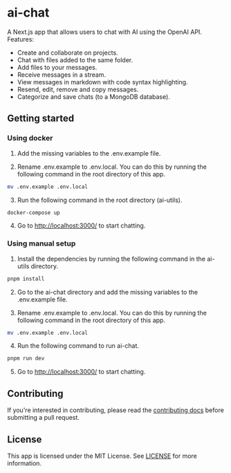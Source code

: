 # ai-chat

A Next.js app that allows users to chat with AI using the OpenAI API. Features:

- Create and collaborate on projects.
- Chat with files added to the same folder.
- Add files to your messages.
- Receive messages in a stream.
- View messages in markdown with code syntax highlighting.
- Resend, edit, remove and copy messages.
- Categorize and save chats (to a MongoDB database).

## Getting started

### Using docker

1. Add the missing variables to the .env.example file.

2. Rename .env.example to .env.local. You can do this by running the following command in the root directory of this app.

```sh
mv .env.example .env.local
```

3. Run the following command in the root directory (ai-utils).

```sh
docker-compose up
```

4. Go to [http://localhost:3000/](http://localhost:3000/) to start chatting.

### Using manual setup

1. Install the dependencies by running the following command in the ai-utils directory.

```sh
pnpm install
```

2. Go to the ai-chat directory and add the missing variables to the .env.example file.

3. Rename .env.example to .env.local. You can do this by running the following command in the root directory of this app.

```sh
mv .env.example .env.local
```

4. Run the following command to run ai-chat.

```sh
pnpm run dev
```

5. Go to [http://localhost:3000/](http://localhost:3000/) to start chatting.

## Contributing

If you're interested in contributing, please read the [contributing docs](../../CONTRIBUTING.md) before submitting a pull request.

## License

This app is licensed under the MIT License. See [LICENSE](../../LICENSE.md) for more information.

